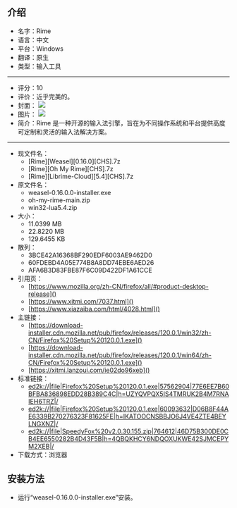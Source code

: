 ## 介绍

* 名字：Rime
* 语言：中文
* 平台：Windows
* 翻译：原生
* 类型：输入工具
---
* 评分：10
* 评价：近乎完美的。
* 封面：
![](https://alist.linmoumoulinny.top/p/Webdav/VPS/Storages/Articles/Blog/%E8%BD%AF%E4%BB%B6/Rime/-1651229149.1.jpg)
* 图片：
![](https://alist.linmoumoulinny.top/p/Webdav/VPS/Storages/Articles/Blog/%E8%BD%AF%E4%BB%B6/Rime/PixPin_2025-04-24_02-37-36.jpg)
* 简介：Rime 是一种开源的输入法引擎，旨在为不同操作系统和平台提供高度可定制和灵活的输入法解决方案。
---
* 现文件名：
	* \[Rime]\[Weasel]\[0.16.0]\[CHS].7z
	* \[Rime]\[Oh My Rime]\[CHS].7z
	* \[Rime]\[Librime-Cloud]\[5.4]\[CHS].7z
* 原文件名：
	* weasel-0.16.0.0-installer.exe
	* oh-my-rime-main.zip
	* win32-lua5.4.zip
* 大小：
	* 11.0399 MB
	* 22.8220 MB
	* 129.6455 KB
* 散列：
	* 3BCE42A16368BF290EDF6003AE9462D0
	* 60FDEBD4A05E774B8A8DD74EBE6AED26
	* AFA6B3D83FBE87F6C09D422DF1A61CCE
* 引用页：
	* [https://www.mozilla.org/zh-CN/firefox/all/#product-desktop-release]()
	* [https://www.xitmi.com/7037.html]()
	* [https://www.xiazaiba.com/html/4028.html]()
* 主链接：
	* [https://download-installer.cdn.mozilla.net/pub/firefox/releases/120.0.1/win32/zh-CN/Firefox%20Setup%20120.0.1.exe]()
	* [https://download-installer.cdn.mozilla.net/pub/firefox/releases/120.0.1/win64/zh-CN/Firefox%20Setup%20120.0.1.exe]()
	* [https://xitmi.lanzoui.com/ie02do96xeb]()
* 标准链接：
	* [ed2k://|file|Firefox%20Setup%20120.0.1.exe|57562904|77E6EE7B60BFBA836898EDD28B389C4C|h=UZYQVPQX5IS4TMRUK2B4M7RNAIEH6TRZ|/]()
	* [ed2k://|file|Firefox%20Setup%20120.0.1.exe|60093632|D06B8F44AE6339B270276323F81625FE|h=IKATOOCNSBBJO6J4VE4ZTE4BEYLNGXNZ|/]()
	* [ed2k://|file|SpeedyFox%20v2.0.30.155.zip|764612|46D75B300DE0CB4EE6550282B4D43F5B|h=4QBQKHCY6NDQOXUKWE42SJMCEPYM2XEB|/]()
* 下载方式：浏览器

## 安装方法

* 运行“weasel-0.16.0.0-installer.exe”安装。
